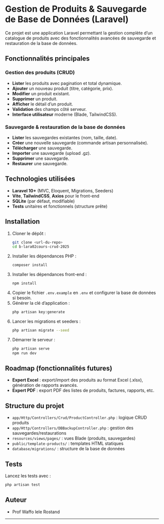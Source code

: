 # Gestion de Produits & Sauvegarde de Base de Données (Laravel)

Ce projet est une application Laravel permettant la gestion complète d’un catalogue de produits avec des fonctionnalités avancées de sauvegarde et restauration de la base de données.

## Fonctionnalités principales

### Gestion des produits (CRUD)
- **Lister** les produits avec pagination et total dynamique.
- **Ajouter** un nouveau produit (titre, catégorie, prix).
- **Modifier** un produit existant.
- **Supprimer** un produit.
- **Afficher** le détail d’un produit.
- **Validation** des champs côté serveur.
- **Interface utilisateur** moderne (Blade, TailwindCSS).

### Sauvegarde & restauration de la base de données
- **Lister** les sauvegardes existantes (nom, taille, date).
- **Créer** une nouvelle sauvegarde (commande artisan personnalisée).
- **Télécharger** une sauvegarde.
- **Importer** une sauvegarde (upload .gz).
- **Supprimer** une sauvegarde.
- **Restaurer** une sauvegarde.

## Technologies utilisées
- **Laravel 10+** (MVC, Eloquent, Migrations, Seeders)
- **Vite**, **TailwindCSS**, **Axios** pour le front-end
- **SQLite** (par défaut, modifiable)
- **Tests** unitaires et fonctionnels (structure prête)

## Installation

1. Cloner le dépôt :
   ```bash
   git clone <url-du-repo>
   cd b-lara02cours-crud-2025
   ```
2. Installer les dépendances PHP :
   ```bash
   composer install
   ```
3. Installer les dépendances front-end :
   ```bash
   npm install
   ```
4. Copier le fichier `.env.example` en `.env` et configurer la base de données si besoin.
5. Générer la clé d’application :
   ```bash
   php artisan key:generate
   ```
6. Lancer les migrations et seeders :
   ```bash
   php artisan migrate --seed
   ```
7. Démarrer le serveur :
   ```bash
   php artisan serve
   npm run dev
   ```

## Roadmap (fonctionnalités futures)
- **Expert Excel** : export/import des produits au format Excel (.xlsx), génération de rapports avancés.
- **Expert PDF** : export PDF des listes de produits, factures, rapports, etc.

## Structure du projet
- `app/Http/Controllers/Crud/ProductController.php` : logique CRUD produits
- `app/Http/Controllers/DBBackupController.php` : gestion des sauvegardes/restaurations
- `resources/views/pages/` : vues Blade (produits, sauvegardes)
- `public/template-products/` : templates HTML statiques
- `database/migrations/` : structure de la base de données

## Tests
Lancez les tests avec :
```bash
php artisan test
```

## Auteur
-  Prof Waffo lele Rostand

---
